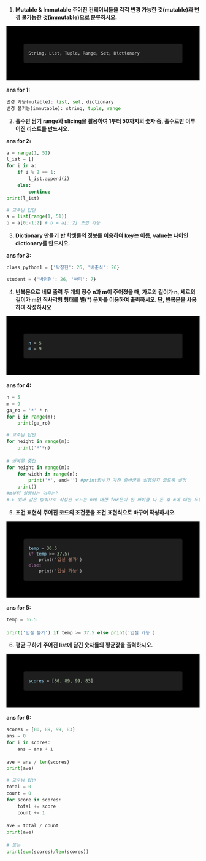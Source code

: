 1. **Mutable & Immutable**
**주어진 컨테이너들을 각각 변경 가능한 것(mutable)과 변경 불가능한 것(immutable)으로 분류하시오.**

![image-20220118103905226](02_homework.assets/image-20220118103905226.png)

**ans for 1:**

```python
변경 가능(mutable): list, set, dictionary
변경 불가능(immutable): string, tuple, range
```







2. **홀수만 담기**
**range와 slicing을 활용하여 1부터 50까지의 숫자 중, 홀수로만 이루어진 리스트를 만드시오.**

**ans for 2:**

```python
a = range(1, 51)
l_ist = []
for i in a:
	if i % 2 == 1:
		l_ist.append(i)
	else:
		continue
print(l_ist)
```

```python
# 교수님 답안
a = list(range(1, 51))
b = a[0:-1:2] # b = a[::2] 또한 가능
```







3. **Dictionary 만들기**
**반 학생들의 정보를 이용하여 key는 이름, value는 나이인 dictionary를 만드시오.**

**ans for 3:**

```python
class_python1 = {'박정현': 26, '배준식': 26}
```

```python
student = {'박정현': 26, '싸피': 7}
```









4. **반복문으로 네모 출력**
**두 개의 정수 n과 m이 주어졌을 때, 가로의 길이가 n, 세로의 길이가 m인 직사각형 형태를 별(*) 문자를 이용하여 출력하시오. 단, 반복문을 사용하여 작성하시오**

![image-20220118104012580](02_homework.assets/image-20220118104012580.png)

**ans for 4:**

```python
n = 5
m = 9
ga_ro = '*' * n
for i in range(m):
	print(ga_ro)
```

```python
# 교수님 답안
for height in range(m):
    print('*'*n)
    
# 반복문 중첩
for height in range(m):
    for width in range(n):
        print('*', end='') #print함수가 가진 줄바꿈을 실행되지 않도록 설정
    print()
#m부터 실행하는 이유는?
#-> 위와 같은 방식으로 작성된 코드는 n에 대한 for문이 한 싸이클 다 돈 후 m에 대한 두번째 사이클이 시작되므로, 가로를 먼저 돌리고 세로로 넘어가 줄을 바꿔주는 형식으로 진행됨.
```







5. **조건 표현식**
**주어진 코드의 조건문을 조건 표현식으로 바꾸어 작성하시오.**

![image-20220118104033943](02_homework.assets/image-20220118104033943.png)

**ans for 5:**

```python
temp = 36.5

print('입실 불가') if temp >= 37.5 else print('입실 가능')
```









6. **평균 구하기**
**주어진 list에 담긴 숫자들의 평균값을 출력하시오.**

![image-20220118104106518](02_homework.assets/image-20220118104106518.png)

**ans for 6:**

```python
scores = [80, 89, 99, 83]
ans = 0
for i in scores:
	ans = ans + i

ave = ans / len(scores)
print(ave)
```

```python
# 교수님 답변
total = 0
count = 0
for score in scores:
    total += score
    count += 1
    
ave = total / count
print(ave)

# 또는
print(sum(scores)/len(scores))
```

